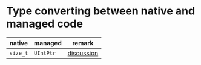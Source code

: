 # Type converting between native and managed code

| native   | managed   | remark                                                                            |
| ------   | -------   | ------                                                                            |
| `size_t` | `UIntPtr` | [discussion](https://stackoverflow.com/questions/772531/net-equivalent-of-size-t) |

